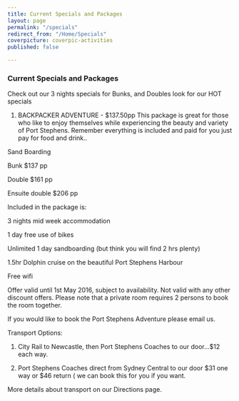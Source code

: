 ```yaml
---
title: Current Specials and Packages
layout: page
permalink: "/specials"
redirect_from: "/Home/Specials"
coverpicture: coverpic-activities
published: false

---
```

### Current Specials and Packages

Check out our 3 nights specials for Bunks, and Doubles 
look for our HOT specials

1. BACKPACKER ADVENTURE -    $137.50pp
This package is great for those who like to enjoy themselves while experiencing the beauty and variety of Port Stephens.  Remember everything is included and paid for you just pay for food and drink..

Sand Boarding

Bunk $137 pp

Double $161 pp

Ensuite double $206 pp

Included in the package is:

3 nights mid week accommodation

1 day free use of bikes

Unlimited 1 day sandboarding (but think you will find 2 hrs plenty)

1.5hr Dolphin cruise on the beautiful Port Stephens Harbour

Free wifi

Offer valid until 1st May 2016, subject to availability. Not valid with any other discount offers. Please note that a private room requires 2 persons to book the room together.

If you would like to book the Port Stephens Adventure please email us.  

Transport Options:

1.   City Rail to Newcastle, then Port Stephens Coaches to our door...$12 each way.

2.   Port Stephens Coaches direct from Sydney Central to our door $31 one way or $46 return ( we can book this for you if you want.

More details about transport on our Directions page.